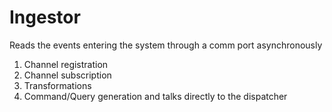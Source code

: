 # Ingestor
Reads the events entering the system through a comm port asynchronously

1. Channel registration
2. Channel subscription
3. Transformations
4. Command/Query generation and talks directly to the dispatcher

